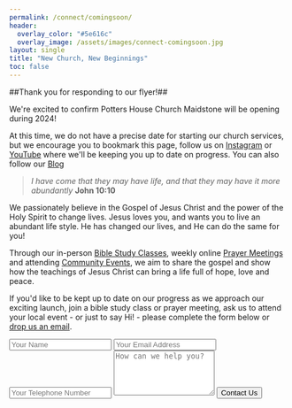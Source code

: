 ```yaml
---
permalink: /connect/comingsoon/
header:
  overlay_color: "#5e616c"
  overlay_image: /assets/images/connect-comingsoon.jpg
layout: single
title: "New Church, New Beginnings"
toc: false
---
```


##Thank you for responding to our flyer!##

We're excited to confirm Potters House Church Maidstone will be opening during 2024!

At this time, we do not have a precise date for starting our church services, but we encourage you to bookmark this page, follow us on [Instagram](https://instagram.com/phcmaidstone) or [YouTube](https://youtube.com/@phcmaidstone) where we'll be keeping you up to date on progress.  You can also follow our [Blog](/blog/)

> *I have come that they may have life, and that they may have it more abundantly*
> **John 10:10**

We passionately believe in the Gospel of Jesus Christ and the power of the Holy Spirit to change lives. Jesus loves you, and wants you to live an abundant life style. He has changed our lives, and He can do the same for you!

Through our in-person [Bible Study Classes](/bible-study/), weekly online [Prayer Meetings](/events/) and attending [Community Events](/events/), we aim to share the gospel and show how the teachings of Jesus Christ can bring a life full of hope, love and peace.

If you'd like to be kept up to date on our progress as we approach our exciting launch, join a bible study class or prayer meeting, ask us to attend your local event - or just to say Hi! - please complete the form below or [drop us an email](mailto:hello@phcmaidstone.co.uk).

<form action="https://formsubmit.co/d0b913960039794263b90db897969cf3" method="POST">
  <input type="text" name="name" placeholder="Your Name" required />
  <input type="email" name="email" placeholder="Your Email Address" required />
  <input type="phone" name="phone" placeholder="Your Telephone Number" optional />
  <textarea placeholder="How can we help you?" name="message" rows="5"></textarea>
  <button type="submit" class="btn btn--primary">Contact Us</button>
</form>
